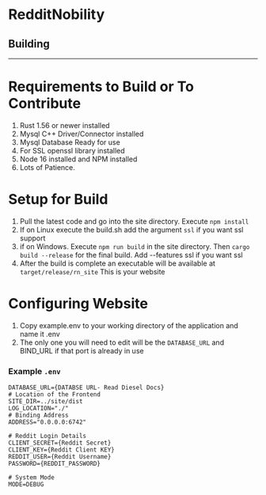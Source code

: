# RedditNobility

## Building
---
# Requirements to Build or To Contribute
1. Rust 1.56 or newer installed
2. Mysql C++ Driver/Connector installed
3. Mysql Database Ready for use
4. For SSL openssl library installed
5. Node 16 installed and NPM  installed
6. Lots of Patience.
# Setup for Build
1. Pull the latest code and go into the site directory. Execute `npm install`
2. If on Linux execute the build.sh add the argument `ssl` if you want ssl support
3. if on Windows. Execute `npm run build` in the site directory. Then `cargo build --release` for the final build. Add --features ssl if you want ssl
4. After the build is complete an executable will be available at `target/release/rn_site` This is your website
# Configuring Website
1. Copy example.env to your working directory of the application and name it .env
2. The only one you will need to edit will be the `DATABASE_URL` and BIND_URL if that port is already in use



### Example `.env`

```
DATABASE_URL={DATABSE URL- Read Diesel Docs} 
# Location of the Frontend
SITE_DIR=../site/dist
LOG_LOCATION="./"
# Binding Address
ADDRESS="0.0.0.0:6742"

# Reddit Login Details
CLIENT_SECRET={Reddit Secret}
CLIENT_KEY={Reddit Client KEY}
REDDIT_USER={Reddit Username}
PASSWORD={REDDIT_PASSWORD}

# System Mode
MODE=DEBUG
```
